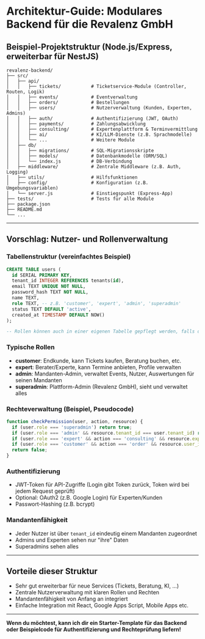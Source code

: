 # Architektur-Guide: Modulares Backend für die Revalenz GmbH

## Beispiel-Projektstruktur (Node.js/Express, erweiterbar für NestJS)

```
revalenz-backend/
├── src/
│   ├── api/
│   │   ├── tickets/           # Ticketservice-Module (Controller, Routen, Logik)
│   │   ├── events/            # Eventverwaltung
│   │   ├── orders/            # Bestellungen
│   │   ├── users/             # Nutzerverwaltung (Kunden, Experten, Admins)
│   │   ├── auth/              # Authentifizierung (JWT, OAuth)
│   │   ├── payments/          # Zahlungsabwicklung
│   │   ├── consulting/        # Expertenplattform & Terminvermittlung
│   │   ├── ai/                # KI/LLM-Dienste (z.B. Sprachmodelle)
│   │   └── ...                # Weitere Module
│   ├── db/
│   │   ├── migrations/        # SQL-Migrationsskripte
│   │   ├── models/            # Datenbankmodelle (ORM/SQL)
│   │   └── index.js           # DB-Verbindung
│   ├── middleware/            # Zentrale Middleware (z.B. Auth, Logging)
│   ├── utils/                 # Hilfsfunktionen
│   ├── config/                # Konfiguration (z.B. Umgebungsvariablen)
│   └── server.js              # Einstiegspunkt (Express-App)
├── tests/                     # Tests für alle Module
├── package.json
├── README.md
└── ...
```

---

## Vorschlag: Nutzer- und Rollenverwaltung

### **Tabellenstruktur (vereinfachtes Beispiel)**

```sql
CREATE TABLE users (
  id SERIAL PRIMARY KEY,
  tenant_id INTEGER REFERENCES tenants(id),
  email TEXT UNIQUE NOT NULL,
  password_hash TEXT NOT NULL,
  name TEXT,
  role TEXT, -- z.B. 'customer', 'expert', 'admin', 'superadmin'
  status TEXT DEFAULT 'active',
  created_at TIMESTAMP DEFAULT NOW()
);

-- Rollen können auch in einer eigenen Tabelle gepflegt werden, falls du komplexe Rechte brauchst
```

### **Typische Rollen**
- **customer**: Endkunde, kann Tickets kaufen, Beratung buchen, etc.
- **expert**: Berater/Experte, kann Termine anbieten, Profile verwalten
- **admin**: Mandanten-Admin, verwaltet Events, Nutzer, Auswertungen für seinen Mandanten
- **superadmin**: Plattform-Admin (Revalenz GmbH), sieht und verwaltet alles

### **Rechteverwaltung (Beispiel, Pseudocode)**
```js
function checkPermission(user, action, resource) {
  if (user.role === 'superadmin') return true;
  if (user.role === 'admin' && resource.tenant_id === user.tenant_id) return true;
  if (user.role === 'expert' && action === 'consulting' && resource.expert_id === user.id) return true;
  if (user.role === 'customer' && action === 'order' && resource.user_id === user.id) return true;
  return false;
}
```

### **Authentifizierung**
- JWT-Token für API-Zugriffe (Login gibt Token zurück, Token wird bei jedem Request geprüft)
- Optional: OAuth2 (z.B. Google Login) für Experten/Kunden
- Passwort-Hashing (z.B. bcrypt)

### **Mandantenfähigkeit**
- Jeder Nutzer ist über `tenant_id` eindeutig einem Mandanten zugeordnet
- Admins und Experten sehen nur "ihre" Daten
- Superadmins sehen alles

---

## **Vorteile dieser Struktur**
- Sehr gut erweiterbar für neue Services (Tickets, Beratung, KI, ...)
- Zentrale Nutzerverwaltung mit klaren Rollen und Rechten
- Mandantenfähigkeit von Anfang an integriert
- Einfache Integration mit React, Google Apps Script, Mobile Apps etc.

---

**Wenn du möchtest, kann ich dir ein Starter-Template für das Backend oder Beispielcode für Authentifizierung und Rechteprüfung liefern!** 